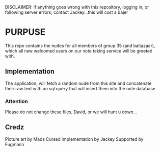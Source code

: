 DISCLAIMER: If anything goes wrong with this repository, logging in, or following server errors; contact Jackey...this will cost a bajer

# PURPUSE

This repo contains the nudes for all members of group 35 (and baltazaar), which all new welcomed users on our note taking service will be greeted with.

## Implementation

The application, will fetch a random nude from this site and concatenate their raw text with an sql query that will insert them into the note database.

### Attention

Please do not change these files, David, or we will hunt u down...

## Credz

Picture art by Mads
Cursed implementation by Jackey
Supported by Fugmann
